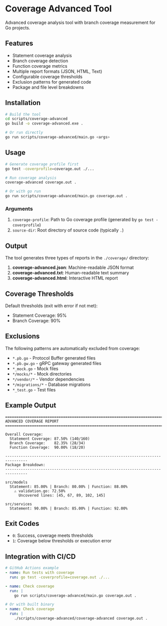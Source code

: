 # Coverage Advanced Tool

Advanced coverage analysis tool with branch coverage measurement for Go projects.

## Features

- Statement coverage analysis
- Branch coverage detection
- Function coverage metrics
- Multiple report formats (JSON, HTML, Text)
- Configurable coverage thresholds
- Exclusion patterns for generated code
- Package and file level breakdowns

## Installation

```bash
# Build the tool
cd scripts/coverage-advanced
go build -o coverage-advanced.exe .

# Or run directly
go run scripts/coverage-advanced/main.go <args>
```

## Usage

```bash
# Generate coverage profile first
go test -coverprofile=coverage.out ./...

# Run coverage analysis
coverage-advanced coverage.out .

# Or with go run
go run scripts/coverage-advanced/main.go coverage.out .
```

### Arguments

1. `coverage-profile`: Path to Go coverage profile (generated by `go test -coverprofile`)
2. `source-dir`: Root directory of source code (typically `.`)

## Output

The tool generates three types of reports in the `./coverage/` directory:

1. **coverage-advanced.json**: Machine-readable JSON format
2. **coverage-advanced.txt**: Human-readable text summary
3. **coverage-advanced.html**: Interactive HTML report

## Coverage Thresholds

Default thresholds (exit with error if not met):
- Statement Coverage: 95%
- Branch Coverage: 90%

## Exclusions

The following patterns are automatically excluded from coverage:
- `*.pb.go` - Protocol Buffer generated files
- `*.pb.gw.go` - gRPC gateway generated files
- `*_mock.go` - Mock files
- `*/mocks/*` - Mock directories
- `*/vendor/*` - Vendor dependencies
- `*/migrations/*` - Database migrations
- `*_test.go` - Test files

## Example Output

```
================================================================================
ADVANCED COVERAGE REPORT
================================================================================

Overall Coverage:
  Statement Coverage: 87.50% (140/160)
  Branch Coverage:    82.35% (28/34)
  Function Coverage:  90.00% (18/20)

--------------------------------------------------------------------------------
Package Breakdown:
--------------------------------------------------------------------------------

src/models
  Statement: 85.00% | Branch: 80.00% | Function: 88.00%
    ⚠ validation.go: 72.50%
      Uncovered lines: [45, 67, 89, 102, 145]

src/services
  Statement: 90.00% | Branch: 85.00% | Function: 92.00%
```

## Exit Codes

- `0`: Success, coverage meets thresholds
- `1`: Coverage below thresholds or execution error

## Integration with CI/CD

```yaml
# GitHub Actions example
- name: Run tests with coverage
  run: go test -coverprofile=coverage.out ./...

- name: Check coverage
  run: |
    go run scripts/coverage-advanced/main.go coverage.out .

# Or with built binary
- name: Check coverage
  run: |
    ./scripts/coverage-advanced/coverage-advanced coverage.out .
```